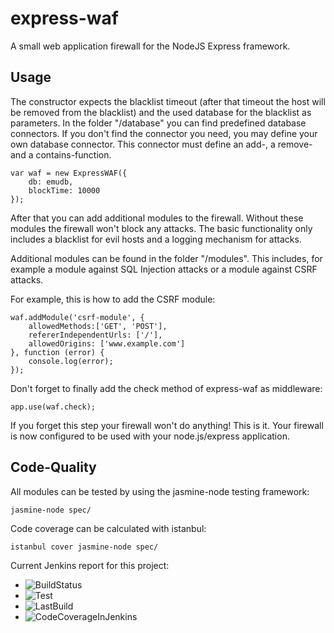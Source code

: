 express-waf
===========

A small web application firewall for the NodeJS Express framework.

Usage
----------
The constructor expects the blacklist timeout (after that timeout the host will be removed from the blacklist) and
the used database for the blacklist as parameters.
In the folder "/database" you can find predefined database connectors. If you don't find the connector you need, you may
define your own database connector. This connector must define an add-, a remove- and a contains-function.
```
var waf = new ExpressWAF({
    db: emudb,
    blockTime: 10000
});
```

After that you can add additional modules to the firewall. Without these modules the firewall won't block
any attacks. The basic functionality only includes a blacklist for evil hosts and a logging mechanism for attacks.

Additional modules can be found in the folder "/modules". This includes, for example a module against SQL Injection attacks or
a module against CSRF attacks.

For example, this is how to add the CSRF module:
```
waf.addModule('csrf-module', {
    allowedMethods:['GET', 'POST'],
    refererIndependentUrls: ['/'],
    allowedOrigins: ['www.example.com']
}, function (error) {
    console.log(error);
});
```

Don't forget to finally add the check method of express-waf as middleware:
```
app.use(waf.check);
```
If you forget this step your firewall won't do anything!
This is it. Your firewall is now configured to be used with your node.js/express application.

Code-Quality
---------
All modules can be tested by using the jasmine-node testing framework:
```
jasmine-node spec/
```

Code coverage can be calculated with istanbul:
```
istanbul cover jasmine-node spec/
```
Current Jenkins report for this project:
- ![BuildStatus](http://jenkins.tomm-apps.de/buildStatus/icon?job=tommapps_mgoqueryjs)
- ![Test](http://jenkins.tomm-apps.de:3434/badge/tommapps_mgoqueryjs/test)
- ![LastBuild](http://jenkins.tomm-apps.de:3434/badge/tommapps_mgoqueryjs/lastbuild)
- ![CodeCoverageInJenkins](http://jenkins.tomm-apps.de:3434/badge/tommapps_mgoqueryjs/coverage)


